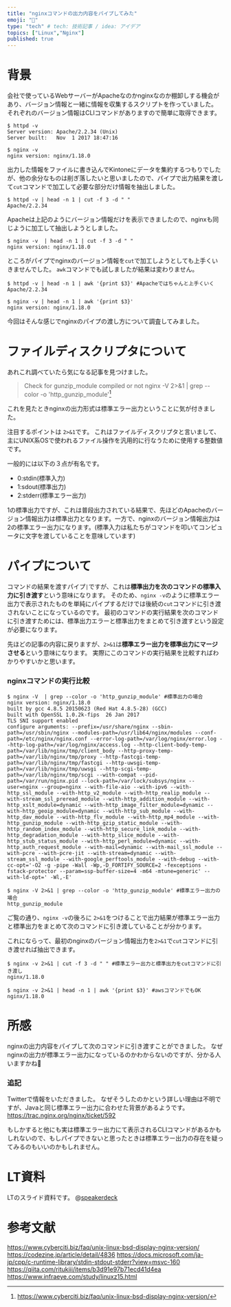 ```yaml
---
title: "nginxコマンドの出力内容をパイプしてみた"
emoji: "🐁"
type: "tech" # tech: 技術記事 / idea: アイデア
topics: ["Linux","Nginx"]
published: true
---
```

# 背景
会社で使っているWebサーバーがApacheなのかnginxなのか棚卸しする機会があり、バージョン情報と一緒に情報を収集するスクリプトを作っていました。
それぞれのバージョン情報はCLIコマンドがありますので簡単に取得できます。

```shell
$ httpd -v
Server version: Apache/2.2.34 (Unix)
Server built:   Nov  1 2017 18:47:16

$ nginx -v
nginx version: nginx/1.18.0
```

出力した情報をファイルに書き込んでKintoneにデータを集約するつもりでしたが、他の余分なものは削ぎ落したいと思いましたので、パイプで出力結果を渡して`cut`コマンドで加工して必要な部分だけ情報を抽出しました。

```shell
$ httpd -v | head -n 1 | cut -f 3 -d " "
Apache/2.2.34
```

Apacheは上記のようにバージョン情報だけを表示できましたので、nginxも同じように加工して抽出しようとしました。

```shell
$ nginx -v  | head -n 1 | cut -f 3 -d " "
nginx version: nginx/1.18.0
```

ところがパイプでnginxのバージョン情報を`cut`で加工しようとしても上手くいきませんでした。
`awk`コマンドでも試しましたが結果は変わりません。

```shell
$ httpd -v | head -n 1 | awk '{print $3}' #Apacheではちゃんと上手くいく
Apache/2.2.34

$ nginx -v | head -n 1 | awk '{print $3}' 
nginx version: nginx/1.18.0
```
今回はそんな感じでnginxのパイプの渡し方について調査してみました。

# ファイルディスクリプタについて
あれこれ調べていたら気になる記事を見つけました。

> Check for gunzip_module compiled or not
nginx -V 2>&1 | grep --color -o 'http_gunzip_module'[^1]

[^1]: https://www.cyberciti.biz/faq/unix-linux-bsd-display-nginx-version/

これを見たときnginxの出力形式は標準エラー出力ということに気が付きました。

注目するポイントは `2>&1`です。
これはファイルディスクリプタと言いまして、主にUNIX系OSで使われるファイル操作を汎用的に行なうために使用する整数値です。

一般的には以下の３点が有名です。
- 0:stdin(標準入力)
- 1:sdout(標準出力)
- 2:stderr(標準エラー出力)

1の標準出力ですが、これは普段出力されている結果で、先ほどのApacheのバージョン情報出力は標準出力となります。一方で、nginxのバージョン情報出力は2の標準エラー出力になります。(標準入力は私たちがコマンドを叩いてコンピュータに文字を渡していることを意味しています)

# パイプについて
コマンドの結果を渡すパイプ`|`ですが、これは**標準出力を次のコマンドの標準入力に引き渡す**という意味になります。
そのため、`nginx -v`のように標準エラー出力で表示されたものを単純にパイプするだけでは後続の`cut`コマンドに引き渡されないことになっているのです。
最初のコマンドの実行結果を次のコマンドに引き渡すためには、標準出力エラーと標準出力をまとめて引き渡すという設定が必要になります。

先ほどの記事の内容に戻りますが、`2>&1`は**標準エラー出力を標準出力にマージさせる**という意味になります。
実際にこのコマンドの実行結果を比較すればわかりやすいかと思います。

### nginxコマンドの実行比較

```shell
$ nginx -V  | grep --color -o 'http_gunzip_module' #標準出力の場合
nginx version: nginx/1.18.0
built by gcc 4.8.5 20150623 (Red Hat 4.8.5-28) (GCC)
built with OpenSSL 1.0.2k-fips  26 Jan 2017
TLS SNI support enabled
configure arguments: --prefix=/usr/share/nginx --sbin-path=/usr/sbin/nginx --modules-path=/usr/lib64/nginx/modules --conf-path=/etc/nginx/nginx.conf --error-log-path=/var/log/nginx/error.log --http-log-path=/var/log/nginx/access.log --http-client-body-temp-path=/var/lib/nginx/tmp/client_body --http-proxy-temp-path=/var/lib/nginx/tmp/proxy --http-fastcgi-temp-path=/var/lib/nginx/tmp/fastcgi --http-uwsgi-temp-path=/var/lib/nginx/tmp/uwsgi --http-scgi-temp-path=/var/lib/nginx/tmp/scgi --with-compat --pid-path=/var/run/nginx.pid --lock-path=/var/lock/subsys/nginx --user=nginx --group=nginx --with-file-aio --with-ipv6 --with-http_ssl_module --with-http_v2_module --with-http_realip_module --with-stream_ssl_preread_module --with-http_addition_module --with-http_xslt_module=dynamic --with-http_image_filter_module=dynamic --with-http_geoip_module=dynamic --with-http_sub_module --with-http_dav_module --with-http_flv_module --with-http_mp4_module --with-http_gunzip_module --with-http_gzip_static_module --with-http_random_index_module --with-http_secure_link_module --with-http_degradation_module --with-http_slice_module --with-http_stub_status_module --with-http_perl_module=dynamic --with-http_auth_request_module --with-mail=dynamic --with-mail_ssl_module --with-pcre --with-pcre-jit --with-stream=dynamic --with-stream_ssl_module --with-google_perftools_module --with-debug --with-cc-opt='-O2 -g -pipe -Wall -Wp,-D_FORTIFY_SOURCE=2 -fexceptions -fstack-protector --param=ssp-buffer-size=4 -m64 -mtune=generic' --with-ld-opt=' -Wl,-E'
```

```shell
$ nginx -V 2>&1 | grep --color -o 'http_gunzip_module' #標準エラー出力の場合
http_gunzip_module
```

ご覧の通り、`nginx -v`の後ろに `2>&1`をつけることで出力結果が標準エラー出力と標準出力をまとめて次のコマンドに引き渡していることが分かります。

これにならって、最初のnginxのバージョン情報出力を`2>&1`で`cut`コマンドに引き渡せれば抽出できます。

```shell
$ nginx -v 2>&1 | cut -f 3 -d " " #標準エラー出力と標準出力をcutコマンドに引き渡し
nginx/1.18.0

$ nginx -v 2>&1 | head -n 1 | awk '{print $3}' #awsコマンドでもOK
nginx/1.18.0
```

# 所感
nginxの出力内容をパイプして次のコマンドに引き渡すことができました。
なぜnginxの出力が標準エラー出力になっているのかわからないのですが、分かる人いますかね🤔
### 追記
Twitterで情報をいただきました。
なぜそうしたのかという詳しい理由は不明ですが、Javaと同じ標準エラー出力に合わせた背景があるようです。
https://trac.nginx.org/nginx/ticket/592

もしかすると他にも実は標準エラー出力にて表示されるCLIコマンドがあるかもしれないので、もしパイプできないと思ったときは標準エラー出力の存在を疑ってみるのもいいのかもしれません。

# LT資料
LTのスライド資料です。
@[speakerdeck](6daa241108684c9baa423952f1041b31)

# 参考文献
https://www.cyberciti.biz/faq/unix-linux-bsd-display-nginx-version/
https://codezine.jp/article/detail/4836
https://docs.microsoft.com/ja-jp/cpp/c-runtime-library/stdin-stdout-stderr?view=msvc-160
https://qiita.com/ritukiii/items/b3d91e97b71ecd41d4ea
https://www.infraeye.com/study/linuxz15.html